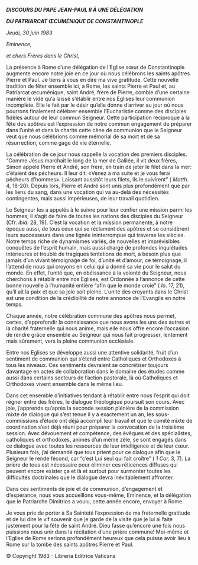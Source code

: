 ***DISCOURS DU PAPE JEAN-PAUL II À UNE DÉLÉGATION***

***DU PATRIARCAT ŒCUMÉNIQUE DE CONSTANTINOPLE***

*Jeudi, 30 juin 1983*

*Eminence,*

*et chers Frères dans le Christ,*

La présence à Rome d’une délégation de l’Eglise sœur de Constantinople augmente encore notre joie en ce jour où nous célébrons les saints apôtres Pierre et Paul. Je tiens à vous en dire ma vive gratitude. Cette nouvelle tradition de fêter ensemble ici, à Rome, les saints Pierre et Paul et, au Patriarcat œcuménique, saint André, frère de Pierre, comble d’une certaine manière le vide qu’a laissé s’établir entre nos Eglises leur communion incomplète. Elle le fait par le désir qu’elle donne d’arriver au jour où nous pourrons finalement célébrer ensemble l’Eucharistie comme des disciples fidèles autour de leur commun Seigneur. Cette participation réciproque à la fête des apôtres est l’expression de notre commun engagement de préparer dans l’unité et dans la charité cette cène de communion que le Seigneur veut que nous célébrions comme mémorial de sa mort et de sa résurrection, comme gage dé vie éternelle.

La célébration de ce jour nous rappelle la vocation des premiers disciples. “Comme Jésus marchait le long de la mer de Galilée, il vit deux frères, Simon appelé Pierre et André, son frère, en train de jeter le filet dans la mer: c’étaient des pécheurs. Il leur dit: «Venez à ma suite et je vous ferai pêcheurs d’hommes». Laissant aussitôt leurs filets, ils le suivirent” ( *Matth*. 4, 18-20). Depuis lors, Pierre et André sont unis plus profondément que par les liens du sang, dans une vocation qui va au-delà des nécessités contingentes, mais aussi impérieuses, de leur travail quotidien.

Le Seigneur les a appelés à le suivre pour leur confier une mission parmi les hommes; il s’agit de faire de toutes les nations des disciples du Seigneur (Cfr. *ibid*. 28, 19). C’est la vocation et la mission permanente, à notre époque aussi, de tous ceux qui se réclament des apôtres et se considèrent leurs successeurs dans une lignée ininterrompue qui traverse les siècles. Notre temps riche de dynamismes variés, de nouvelles et imprévisibles conquêtes de l’esprit humain, mais aussi chargé de profondes inquiétudes intérieures et troublé de tragiques tentations de mort, a besoin plus que jamais d’un vivant témoignage de foi, d’unité et d’amour; ce témoignage, il l’attend de nous qui croyons en celui qui a donné sa vie pour le salut du monde. En effet, l’unité que, en obéissance à la volonté du Seigneur, nous cherchons à rétablir entre nos Eglises, est Ordonnée à l’annonce de cette bonne nouvelle à l’humanité entière “afin que le monde croie” ( *Io*. 17, 21), qu’il ait la paix et que sa joie soit pleine. L’unité des croyants dans le Christ est une condition de la crédibilité de notre annonce de l’Evangile en notre temps.

Chaque année, notre célébration commune des apôtres nous permet, certes, d’approfondir la connaissance que nous avons les uns des autres et la charité fraternelle qui nous anime, mais elle nous offre encore l’occasion de rendre grâce ensemble au Seigneur qui nous fait progresser, lentement mais sûrement, vers la pleine communion ecclésiale.

Entre nos Eglises se développe aussi une attentive solidarité, fruit d’un sentiment de communion qui s’étend entre Catholiques et Orthodoxes à tous les niveaux. Ces sentiments devraient se concrétiser toujours davantage en actes de collaboration dans le domaine des études comme aussi dans certains secteurs de l’action pastorale, là où Catholiques et Orthodoxes vivent ensemble dans le même lieu.

Dans cet ensemble d’initiatives tendant à rétablir entre nous l’esprit qui doit régner entre des frères, le dialogue théologique poursuit son cours. Avec joie, j’apprends qu’après la seconde session plénière de la commission mixte de dialogue qui s’est tenue il y a exactement un an, les sous-commissions d’étude ont déjà accompli leur travail et que le comité mixte de coordination s’est déjà réuni pour préparer la convocation de la troisième session. Avec dévouement et compétence, des évêques et des spécialistes, catholiques et orthodoxes, animés d’un même zèle, se sont engagés dans ce dialogue avec toutes les ressources de leur intelligence et de leur cœur. Plusieurs fois, j’ai demandé que tous prient pour ce dialogue afin que le Seigneur le rende fécond, car “c’est Lui seul qui fait croître” ( *1 Cor.* 3, 7). La prière de tous est nécessaire pour éliminer ces réticences diffuses qui peuvent encore exister ça et là et surtout pour surmonter toutes les difficultés doctrinales que le dialogue devra inévitablement affronter.

Dans ces sentiments de joie et de communion, d’engagement et d’espérance, nous vous accueillons vous-même, Eminence, et la délégation que le Patriarche Dimitrios a voulu, cette année encore, envoyer à Rome.

Je vous prie de porter à Sa Sainteté l’expression de ma fraternelle gratitude et de lui dire le vif souvenir que je garde de la visite que je lui ai faite justement pour la fête de saint André. Dieu fasse qu’encore une fois nous puissions nous unir dans la récitation d’une prière commune! Moi-même et l’Eglise de Rome serions profondément heureux que cela puisse avoir lieu à Rome sur la tombe des saints apôtres Pierre et Paul.

© Copyright 1983 - Libreria Editrice Vaticana
